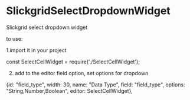 # SlickgridSelectDropdownWidget
Slickgrid select dropdown widget

to use:

1.import it in your project

const SelectCellWidget = require('./SelectCellWidget');

2. add to the editor field option, set options for dropdown

{id: "field_type", width: 30, name: "Data Type", field: "field_type",  options: "String,Number,Boolean", editor: SelectCellWidget},
